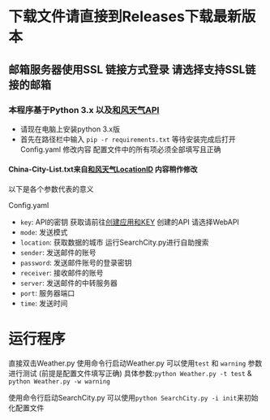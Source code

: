 # 下载文件请直接到Releases下载最新版本
## 邮箱服务器使用SSL 链接方式登录 请选择支持SSL链接的邮箱
### 本程序基于Python 3.x 以及[和风天气API](https://dev.qweather.com/)
- 请现在电脑上安装python 3.x版
- 首先在路径栏中输入 `pip -r requirements.txt` 等待安装完成后打开Config.yaml 修改内容 配置文件中的所有项必须全部填写且正确
#### China-City-List.txt来自[和风天气LocationID](https://github.com/qwd/LocationList) 内容稍作修改
以下是各个参数代表的意义

Config.yaml
- `key`:  API的密钥 获取请前往[创建应用和KEY](https://dev.qweather.com/docs/start/get-key/) 创建的API 请选择WebAPI
- `mode`: 发送模式
- `location`:  获取数据的城市 运行SearchCity.py进行自助搜索
- `sender`:  发送邮件的账号
- `password`:  发送邮件账号的登录密钥
- `receiver`:  接收邮件的账号
- `server`:  发送邮件的中转服务器
- `port`:  服务器端口
- `time`:  发送时间

 # 运行程序
 直接双击Weather.py
 使用命令行启动Weather.py 可以使用`test` 和 `warning` 参数进行测试 (前提是配置文件填写正确) 具体参数:`python Weather.py -t test` & `python Weather.py -w warning`
 
 使用命令行启动SearchCity.py 可以使用`python SearchCity.py -i init`来初始化配置文件

